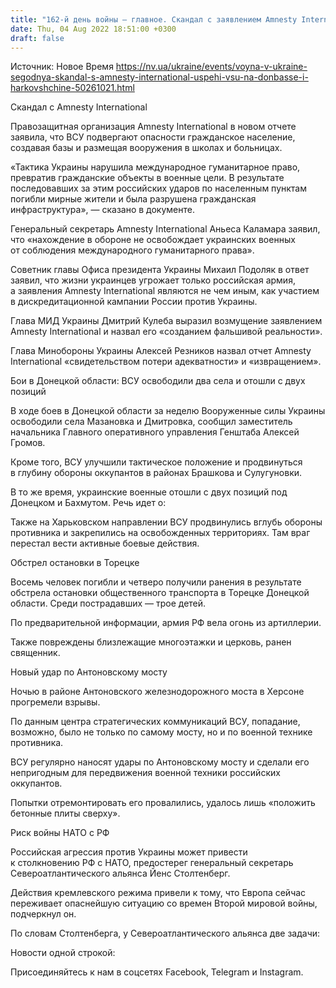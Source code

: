 ```yaml
---
title: "162-й день войны — главное. Скандал с заявлением Amnesty International о ВСУ, успехи украинских военных в Донецкой и Харьковской областях"
date: Thu, 04 Aug 2022 18:51:00 +0300
draft: false
---
```

Источник: Новое Время https://nv.ua/ukraine/events/voyna-v-ukraine-segodnya-skandal-s-amnesty-international-uspehi-vsu-na-donbasse-i-harkovshchine-50261021.html


Скандал с Amnesty International

Правозащитная организация Amnesty International в новом отчете заявила, что ВСУ подвергают опасности гражданское население, создавая базы и размещая вооружения в школах и больницах.

«Тактика Украины нарушила международное гуманитарное право, превратив гражданские объекты в военные цели. В результате последовавших за этим российских ударов по населенным пунктам погибли мирные жители и была разрушена гражданская инфраструктура», — сказано в документе.

Генеральный секретарь Amnesty International Аньеса Каламара заявил, что «нахождение в обороне не освобождает украинских военных от соблюдения международного гуманитарного права».

Советник главы Офиса президента Украины Михаил Подоляк в ответ заявил, что жизни украинцев угрожает только российская армия, а заявления Amnesty International являются не чем иным, как участием в дискредитационной кампании России против Украины.

Глава МИД Украины Дмитрий Кулеба выразил возмущение заявлением Amnesty International и назвал его «созданием фальшивой реальности».

Глава Минобороны Украины Алексей Резников назвал отчет Amnesty International «свидетельством потери адекватности» и «извращением».

Бои в Донецкой области: ВСУ освободили два села и отошли с двух позиций

В ходе боев в Донецкой области за неделю Вооруженные силы Украины освободили села Мазановка и Дмитровка, сообщил заместитель начальника Главного оперативного управления Генштаба Алексей Громов.

Кроме того, ВСУ улучшили тактическое положение и продвинуться в глубину обороны оккупантов в районах Брашкова и Сулугуновки.

В то же время, украинские военные отошли с двух позиций под Донецком и Бахмутом. Речь идет о:

Также на Харьковском направлении ВСУ продвинулись вглубь обороны противника и закрепились на освобожденных территориях. Там враг перестал вести активные боевые действия.

Обстрел остановки в Торецке

Восемь человек погибли и четверо получили ранения в результате обстрела остановки общественного транспорта в Торецке Донецкой области. Среди пострадавших — трое детей.

По предварительной информации, армия РФ вела огонь из артиллерии.

Также повреждены близлежащие многоэтажки и церковь, ранен священник.

Новый удар по Антоновскому мосту

Ночью в районе Антоновского железнодорожного моста в Херсоне прогремели взрывы.

По данным центра стратегических коммуникаций ВСУ, попадание, возможно, было не только по самому мосту, но и по военной технике противника.

ВСУ регулярно наносят удары по Антоновскому мосту и сделали его непригодным для передвижения военной техники российских оккупантов.

Попытки отремонтировать его провалились, удалось лишь «положить бетонные плиты сверху».



Риск войны НАТО с РФ

Российская агрессия против Украины может привести к столкновению РФ с НАТО, предостерег генеральный секретарь Североатлантического альянса Йенс Столтенберг.

Действия кремлевского режима привели к тому, что Европа сейчас переживает опаснейшую ситуацию со времен Второй мировой войны, подчеркнул он.

По словам Столтенберга, у Североатлантического альянса две задачи:

Новости одной строкой:

Присоединяйтесь к нам в соцсетях Facebook, Telegram и Instagram.
